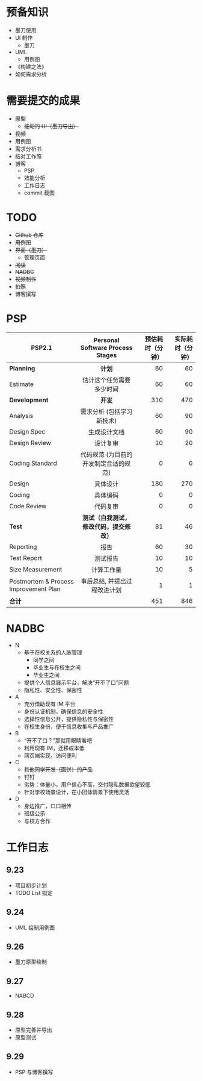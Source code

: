 # 预备知识
- 墨刀使用
- UI 制作
  - 墨刀
- UML
  - 用例图
- 《构建之法》
- 如何需求分析

# 需要提交的成果
- ~~原型~~
  - ~~能动的 UI（墨刀导出）~~
- ~~视频~~
- 用例图
- 需求分析书
- 结对工作照
- 博客
  - PSP
  - 效能分析
  - 工作日志
  - commit 截图

# TODO
- ~~Github 仓库~~
- ~~用例图~~
- ~~界面（墨刀）~~
  - 管理页面
- ~~阅读~~
- ~~NADBC~~
- ~~视频制作~~
- ~~拍照~~
- 博客撰写

# PSP
PSP2.1 | Personal Software Process Stages | 预估耗时（分钟）|   实际耗时（分钟）
--|:--:|--:|--:
**Planning**|**计划**|60|60
Estimate|估计这个任务需要多少时间|60|60         
**Development**|**开发**|310|470
Analysis|需求分析 (包括学习新技术)|60|90       
Design Spec|生成设计文档|60|90        
Design Review|设计复审|10|20        
Coding Standard|代码规范 (为目前的开发制定合适的规范)|0|0      
Design|具体设计|180|270       
Coding|具体编码|0|0       
Code Review|代码复审|0|0      
**Test**|**测试（自我测试，修改代码，提交修改）**|81|46       
Reporting|报告|60|30      
Test Report|测试报告|10|10      
Size Measurement|计算工作量|10|5        
Postmortem & Process Improvement Plan|事后总结, 并提出过程改进计划|1|1        
|**合计**||451|846

# NADBC
- N
  - 基于在校关系的人脉管理
    - 同学之间
    - 毕业生与在校生之间
    - 毕业生之间
  - 提供个人信息展示平台，解决“开不了口”问题
  - 隐私性、安全性、保密性
- A
  - 充分借助现有 IM 平台
  - 身份认证机制，确保信息的安全性
  - 选择性信息公开，提供隐私性与保密性
  - 在校生身份，便于信息收集与产品推广
- B
  - “开不了口？”那就用眼睛看吧
  - 利用现有 IM，迁移成本低
  - 网页端实现，访问便利
- C
  - ~~其他同学开发（画饼）的产品~~
  - 钉钉
  - 劣势：体量小，用户信心不高，交付隐私数据欲望较低
  - 针对学校场景设计，在小团体情景下使用灵活
- D
  - 身边推广，口口相传
  - 班级公示
  - 与校方合作

# 工作日志
## 9.23
- 项目初步计划
- TODO List 拟定
## 9.24
- UML 绘制用例图
## 9.26
- 墨刀原型绘制
## 9.27
- NABCD
## 9.28
- 原型完善并导出
- 原型测试
## 9.29
- PSP 与博客撰写